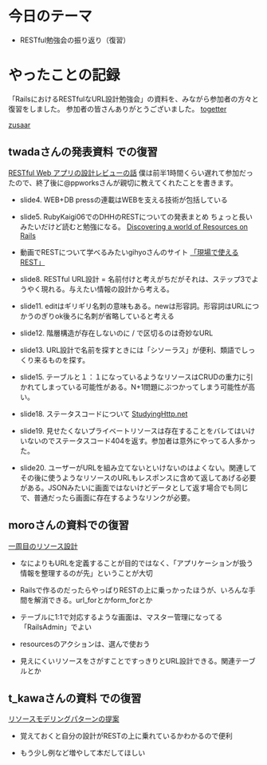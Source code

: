 # 今日のテーマ                                                                                                                                                                                                 
* RESTful勉強会の振り返り（復習）

# やったことの記録
「RailsにおけるRESTfulなURL設計勉強会」の資料を、みながら参加者の方々と復習をしました。
参加者の皆さんありがとうございました。
[togetter](http://togetter.com/li/347613)

[zusaar](http://www.zusaar.com/event/347006)

## twadaさんの発表資料 での復習
 [RESTful Web アプリの設計レビューの話](http://www.slideshare.net/t_wada/restful-web-design-review)
僕は前半1時間くらい遅れて参加だったので、終了後に@ppworksさんが親切に教えてくれたことを書きます。
   
  
 * slide4. WEB+DB pressの連載はWEBを支える技術が包括している
 * slide5. RubyKaigi06でのDHHのRESTについての発表まとめ
   ちょっと長いみたいだけど読むと勉強になる。
   [Discovering a world of Resources on Rails](http://web.archive.org/web/20081020154812/http://techno.hippy.jp/rorwiki/?RubyKaigi2006)
 
 * 動画でRESTについて学べるみたいgihyoさんのサイト
  [「現場で使えるREST」](http://gihyo.jp/dev/serial/01/rest)

 * slide8. RESTful URL設計 = 名前付けと考えがちだがそれは、ステップ3でようやく現れる。与えたい情報の設計から考える。

 * slide11. editはギリギリ名刺の意味もある。newは形容詞。形容詞はURLにつかうのぎりok後ろに名刺が省略していると考える

 * slide12. 階層構造が存在しないのに / で区切るのは奇妙なURL

 * slide13. URL設計で名前を探すときには「シソーラス」が便利、類語でしっくり来るものを探す。

 * slide15. テーブルと１：１になっているようなリソースはCRUDの重力に引かれてしまっている可能性がある。N+1問題にぶつかってしまう可能性が高い。

 * slide18. ステータスコードについて
  [StudyingHttp.net](http://www.studyinghttp.net/status_code)

 * slide19. 見せたくないプライベートリソースは存在することをバレてはいけいないのでステータスコード404を返す。参加者は意外にやってる人多かった。

 * slide20. ユーザーがURLを組み立てないといけないのはよくない。関連してその後に使うようなリソースのURLもレスポンスに含めて返してあげる必要がある。JSONみたいに画面ではないけどデータとして返す場合でも同じで、普通だったら画面に存在するようなリンクが必要。

## moroさんの資料での復習
 [一周目のリソース設計](https://speakerdeck.com/u/moro/p/rails-resource-routing-design-bootstrap-ja)

* なによりもURLを定義することが目的ではなく、「アプリケーションが扱う情報を整理するのが先」ということが大切

* Railsで作るのだったらやっぱりRESTの上に乗っかったほうが、いろんな手間を解消できる。url_forとかform_forとか

* テーブルに1:1で対応するような画面は、マスター管理になってる「RailsAdmin」でよい

* resourcesのアクションは、選んで使おう

* 見えにくいリソースをさがすことですっきりとURL設計できる。関連テーブルとか
 
## t_kawaさんの資料 での復習

 [リソースモデリングパターンの提案](http://www.slideshare.net/tkawa1/resource-modeling-pattern)

 * 覚えておくと自分の設計がRESTの上に乗れているかわかるので便利

 * もう少し例など増やして本だしてほしい
 

